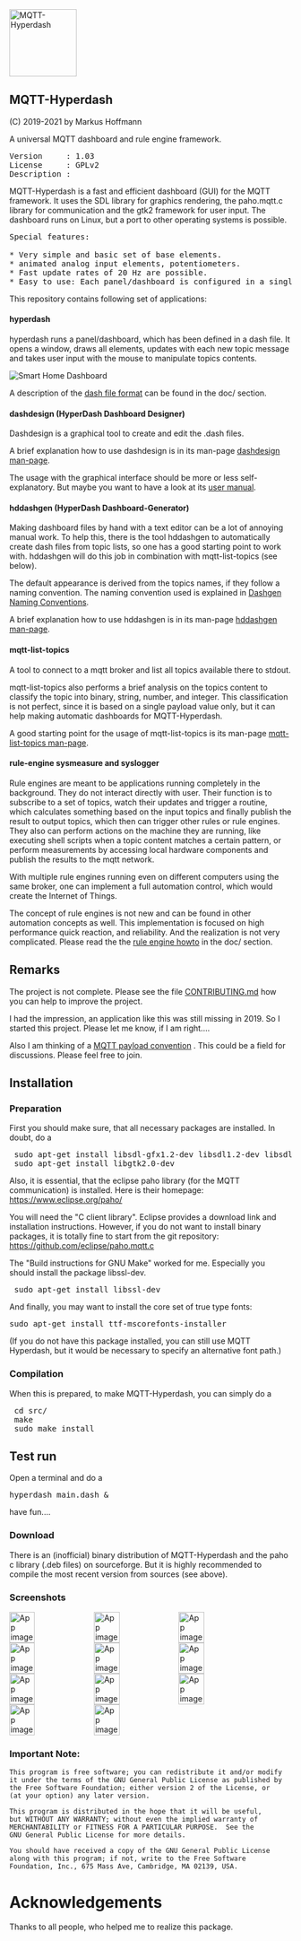 <img alt="MQTT-Hyperdash" src="icons/MQTT-Hyperdash-logo.png" width="120" />

## MQTT-Hyperdash

(C) 2019-2021 by Markus Hoffmann

A universal MQTT dashboard and rule engine framework.

<pre>
Version     : 1.03
License     : GPLv2
Description :
</pre>

MQTT-Hyperdash is a fast and efficient dashboard (GUI) for the MQTT framework. 
It uses the SDL library for graphics rendering, the paho.mqtt.c library for 
communication and the gtk2 framework for user input. 
The dashboard runs on Linux, but a port to other operating systems is possible. 

<pre>
Special features:

* Very simple and basic set of base elements. 
* animated analog input elements, potentiometers.
* Fast update rates of 20 Hz are possible.
* Easy to use: Each panel/dashboard is configured in a single .dash file.
</pre>

This repository contains following set of applications: 

#### hyperdash 

hyperdash runs a panel/dashboard, which has been defined in a dash file. It
opens a window, draws all elements, updates with each new topic message and 
takes user input with the mouse to manipulate topics contents. 

![Smart Home Dashboard](screenshots/Haussteuerung.png)

A description of the [dash file format](doc/MQTT-Hyperdash-file-format.md) can
be found in the doc/ section.

#### dashdesign (HyperDash Dashboard Designer)

Dashdesign is a graphical tool to create and edit the .dash files. 

A brief explanation how to use dashdesign is in its man-page 
[dashdesign man-page](src/dashdesign.1).

The usage with the graphical interface should be more or less self-explanatory. 
But maybe you want to have a look at its 
[user manual](doc/MQTT-dashdesign-user-manual.md).


#### hddashgen (HyperDash Dashboard-Generator)

Making dashboard files by hand with a text editor can be a lot of annoying 
manual work. To help this, there is the tool hddashgen to automatically create
dash files from topic lists, so one has a good starting point to work with.
hddashgen will do this job in combination with mqtt-list-topics (see below).

The default appearance is derived from the topics names, if they follow a
naming convention. The naming convention used is explained in 
[Dashgen Naming Conventions](doc/MQTT-dashgen-naming-conventions.md).

A brief explanation how to use hddashgen is in its man-page 
[hddashgen man-page](src/hddashgen.1).


#### mqtt-list-topics

A tool to connect to a mqtt broker and list all topics available there to 
stdout. 

mqtt-list-topics also performs a brief analysis on the topics content to 
classify the topic into binary, string, number, and integer. This 
classification is not perfect, since it is based on a single payload value only, 
but it can help making automatic dashboards for MQTT-Hyperdash. 

A good starting point for the usage of mqtt-list-topics is its man-page 
[mqtt-list-topics man-page](src/mqtt-list-topics.1).

#### rule-engine sysmeasure and syslogger

Rule engines are meant to be applications running completely in the background. 
They do not interact directly with user. Their function is to subscribe to a 
set of topics, watch their updates and trigger a routine, which calculates 
something based on the input topics and finally publish the result to output
topics, which then can trigger other rules or rule engines. They also can
perform actions on the machine they are running, like executing shell scripts
when a topic content matches a certain pattern, or perform measurements by
accessing local hardware components and publish the results to the mqtt network.

With multiple rule engines running even on different computers using the same
broker, one can implement a full automation control, which would create the
Internet of Things. 

The concept of rule engines is not new and can be found in other automation
concepts as well. This  implementation is focused on high performance quick
reaction, and reliability. And the realization is not very complicated. Please
read the the [rule engine howto](doc/MQTT-rule-engine-howto.md) in
the doc/ section.

## Remarks

The project is not complete. Please see the file 
[CONTRIBUTING.md](CONTRIBUTING.md) how you can help to improve the project. 

I had the impression, an application like this was still missing in 2019. 
So I started this project. Please let me know, if I am right....

Also I am thinking of a
[MQTT payload convention](doc/MQTT-Hyperdash-payload-conventions.md)
. This could be a field for discussions. Please feel free to join.


## Installation

### Preparation

First you should make sure, that all necessary packages are installed. 
In doubt, do a 

<pre>
 sudo apt-get install libsdl-gfx1.2-dev libsdl1.2-dev libsdl-ttf2.0-dev
 sudo apt-get install libgtk2.0-dev 
</pre>

Also, it is essential, that the eclipse paho library 
(for the MQTT communication) is installed. 
Here is their homepage: https://www.eclipse.org/paho/

You will need the "C client library". Eclipse provides a download link
and installation instructions. However, if you do not want to install
binary packages, it is totally fine to start from the git repository:
https://github.com/eclipse/paho.mqtt.c

The "Build instructions for GNU Make" worked for me. Especially you should 
install the package libssl-dev.

<pre>
 sudo apt-get install libssl-dev
</pre>
 
And finally, you may want to install the core set of true type fonts:

<pre>
sudo apt-get install ttf-mscorefonts-installer
</pre>

(If you do not have this package installed, you can still use MQTT Hyperdash, 
but it would be necessary to specify an alternative font path.)

### Compilation

When this is prepared, to make MQTT-Hyperdash, 
you can simply do a 

<pre>
 cd src/
 make
 sudo make install
</pre>

## Test run

Open a terminal and do a 

<pre>
hyperdash main.dash &
</pre>

have fun....


### Download

There is an (inofficial) binary distribution of MQTT-Hyperdash and the 
paho c library (.deb files) on sourceforge. But it is highly recommended 
to compile the most recent version from sources (see above). 


### Screenshots

<div style="display:flex;">
<img alt="App image" src="screenshots/sysmeasure.png" width="30%">
<img alt="App image" src="screenshots/plottest.png" width="30%">
<img alt="App image" src="screenshots/metertest.png" width="30%">
</div>
<div style="display:flex;">
<img alt="App image" src="screenshots/main.png" width="30%">
<img alt="App image" src="screenshots/input.png" width="30%">
<img alt="App image" src="screenshots/hddashgen.png" width="30%">
</div>
<div style="display:flex;">
<img alt="App image" src="screenshots/feinstaub.png" width="30%">
<img alt="App image" src="screenshots/dashdesign.png" width="30%">
<img alt="App image" src="screenshots/buttontest.png" width="30%">
</div>
<div style="display:flex;">
<img alt="App image" src="screenshots/Solar.png" width="30%">
<img alt="App image" src="screenshots/Haussteuerung.png" width="30%">
</div>

### Important Note:

    This program is free software; you can redistribute it and/or modify
    it under the terms of the GNU General Public License as published by
    the Free Software Foundation; either version 2 of the License, or
    (at your option) any later version.

    This program is distributed in the hope that it will be useful,
    but WITHOUT ANY WARRANTY; without even the implied warranty of
    MERCHANTABILITY or FITNESS FOR A PARTICULAR PURPOSE.  See the
    GNU General Public License for more details.

    You should have received a copy of the GNU General Public License
    along with this program; if not, write to the Free Software
    Foundation, Inc., 675 Mass Ave, Cambridge, MA 02139, USA.



Acknowledgements
================

Thanks to all people, who helped me to realize this package.

